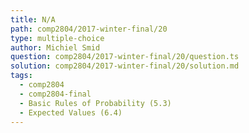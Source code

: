 ```yaml
---
title: N/A
path: comp2804/2017-winter-final/20
type: multiple-choice
author: Michiel Smid
question: comp2804/2017-winter-final/20/question.ts
solution: comp2804/2017-winter-final/20/solution.md
tags:
  - comp2804
  - comp2804-final
  - Basic Rules of Probability (5.3)
  - Expected Values (6.4)
---
```

